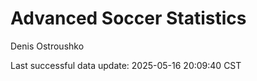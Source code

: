 # Advanced Soccer Statistics
Denis Ostroushko

<!-- gfm -->

Last successful data update: 2025-05-16 20:09:40 CST
